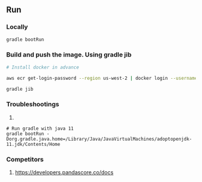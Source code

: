 

## Run

### Locally


```bash
gradle bootRun
```

### Build and push the image. Using gradle jib
```bash
# Install docker in advance

aws ecr get-login-password --region us-west-2 | docker login --username AWS --password-stdin <account_id>.dkr.ecr.us-west-2.amazonaws.com

gradle jib
```

### Troubleshootings

1.
```
# Run gradle with java 11
gradle bootRun -Dorg.gradle.java.home=/Library/Java/JavaVirtualMachines/adoptopenjdk-11.jdk/Contents/Home
```

### Competitors
1. https://developers.pandascore.co/docs

